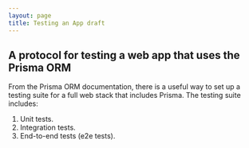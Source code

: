 ```yaml
---
layout: page
title: Testing an App draft
---
```


## A protocol for testing a web app that uses the Prisma ORM

From the Prisma ORM documentation, there is a useful way to set up a testing suite for a full web stack that includes Prisma.
The testing suite includes:

1. Unit tests.
2. Integration tests.
3. End-to-end tests (e2e tests).

